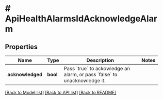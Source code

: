 # # ApiHealthAlarmsIdAcknowledgeAlarm

## Properties

Name | Type | Description | Notes
------------ | ------------- | ------------- | -------------
**acknowledged** | **bool** | Pass &#x60;true&#x60; to ackowledge an alarm, or pass &#x60;false&#x60; to unacknowledge it. |

[[Back to Model list]](../../README.md#models) [[Back to API list]](../../README.md#endpoints) [[Back to README]](../../README.md)
